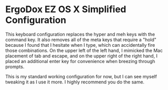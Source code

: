 # ErgoDox EZ OS X Simplified Configuration

This keyboard configuration replaces the hyper and meh keys with the command key. It also removes all of the meta keys that require a "hold" because I found that I hesitate when I type, which can accidentally fire those combinations. On the upper left of the left hand, I mimicked the Mac placement of tab and escape, and on the upper right of the right hand, I placed an additional enter key for convenience when breezing through prompts.

This is my standard working configuration for now, but I can see myself tweaking it as I use it more. I highly recommend you do the same.